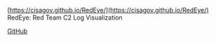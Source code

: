 [https://cisagov.github.io/RedEye/](https://cisagov.github.io/RedEye/)  
RedEye: Red Team C2 Log Visualization


[GitHub](https://github.com/cisagov/RedEye)

